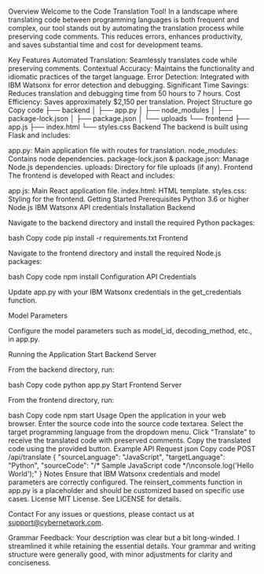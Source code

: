 Overview
Welcome to the Code Translation Tool! In a landscape where translating code between programming languages is both frequent and complex, our tool stands out by automating the translation process while preserving code comments. This reduces errors, enhances productivity, and saves substantial time and cost for development teams.

Key Features
Automated Translation: Seamlessly translates code while preserving comments.
Contextual Accuracy: Maintains the functionality and idiomatic practices of the target language.
Error Detection: Integrated with IBM Watsonx for error detection and debugging.
Significant Time Savings: Reduces translation and debugging time from 50 hours to 7 hours.
Cost Efficiency: Saves approximately $2,150 per translation.
Project Structure
go
Copy code
├── backend
│   ├── app.py
│   ├── node_modules
│   ├── package-lock.json
│   ├── package.json
│   └── uploads
└── frontend
    ├── app.js
    ├── index.html
    └── styles.css
Backend
The backend is built using Flask and includes:

app.py: Main application file with routes for translation.
node_modules: Contains node dependencies.
package-lock.json & package.json: Manage Node.js dependencies.
uploads: Directory for file uploads (if any).
Frontend
The frontend is developed with React and includes:

app.js: Main React application file.
index.html: HTML template.
styles.css: Styling for the frontend.
Getting Started
Prerequisites
Python 3.6 or higher
Node.js
IBM Watsonx API credentials
Installation
Backend

Navigate to the backend directory and install the required Python packages:

bash
Copy code
pip install -r requirements.txt
Frontend

Navigate to the frontend directory and install the required Node.js packages:

bash
Copy code
npm install
Configuration
API Credentials

Update app.py with your IBM Watsonx credentials in the get_credentials function.

Model Parameters

Configure the model parameters such as model_id, decoding_method, etc., in app.py.

Running the Application
Start Backend Server

From the backend directory, run:

bash
Copy code
python app.py
Start Frontend Server

From the frontend directory, run:

bash
Copy code
npm start
Usage
Open the application in your web browser.
Enter the source code into the source code textarea.
Select the target programming language from the dropdown menu.
Click "Translate" to receive the translated code with preserved comments.
Copy the translated code using the provided button.
Example API Request
json
Copy code
POST /api/translate
{
  "sourceLanguage": "JavaScript",
  "targetLanguage": "Python",
  "sourceCode": "/* Sample JavaScript code */\nconsole.log('Hello World');"
}
Notes
Ensure that IBM Watsonx credentials and model parameters are correctly configured.
The reinsert_comments function in app.py is a placeholder and should be customized based on specific use cases.
License
MIT License. See LICENSE for details.

Contact
For any issues or questions, please contact us at support@cybernetwork.com.

Grammar Feedback: Your description was clear but a bit long-winded. I streamlined it while retaining the essential details. Your grammar and writing structure were generally good, with minor adjustments for clarity and conciseness.






